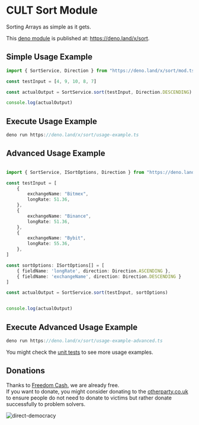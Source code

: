 # CULT Sort Module

Sorting Arrays as simple as it gets.  
  
This [deno module](https://deno.land/x/sort) is published at: https://deno.land/x/sort.  


## Simple Usage Example

```ts 
import { SortService, Direction } from "https://deno.land/x/sort/mod.ts"

const testInput = [4, 9, 10, 8, 7]

const actualOutput = SortService.sort(testInput, Direction.DESCENDING)

console.log(actualOutput)
```

## Execute Usage Example
```ts 
deno run https://deno.land/x/sort/usage-example.ts
```

## Advanced Usage Example

```ts 

import { SortService, ISortOptions, Direction } from "https://deno.land/x/sort/mod.ts"

const testInput = [
    {
        exchangeName: "Bitmex",
        longRate: 51.36,
    },
    {
        exchangeName: "Binance",
        longRate: 51.36,
    },
    {
        exchangeName: "Bybit",
        longRate: 55.36,
    },
]

const sortOptions: ISortOptions[] = [
    { fieldName: 'longRate', direction: Direction.ASCENDING }, 
    { fieldName: 'exchangeName', direction: Direction.DESCENDING }
]

const actualOutput = SortService.sort(testInput, sortOptions)


console.log(actualOutput)

```

## Execute Advanced Usage Example
```ts 
deno run https://deno.land/x/sort/usage-example-advanced.ts
```


You might check the [unit tests](https://github.com/distributed-ledger-technology/sort/blob/master/src/sort-service.spec.ts) to see more usage examples.


## Donations
Thanks to [Freedom Cash](https://FreedomCash.org), we are already free.  
If you want to donate, you might consider donating to the [otherparty.co.uk](https://www.otherparty.co.uk/donate-crypto-the-other-party) to ensure people do not need to donate to victims but rather donate successfully to problem solvers.   
  
![direct-democracy](https://github.com/michael-spengler/sleep/assets/145258627/fe97b7da-62b4-4cf6-9be0-7b03b2f3095a)
